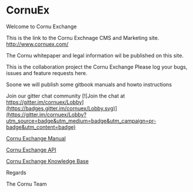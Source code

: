 # CornuEx

Welcome to Cornu Exchange

This is the link to the Cornu Exchnage CMS and Marketing site.
http://www.cornuex.com/

The Cornu whitepaper and legal information wil be published on this site.

This is the collaboration project the Cornu Exchange
Please log your bugs, issues and feature requests here.

Soone we will publish some gitbook manuals and howto instructions

Join our gitter chat community
[![Join the chat at https://gitter.im/cornuex/Lobby](https://badges.gitter.im/cornuex/Lobby.svg)](https://gitter.im/cornuex/Lobby?utm_source=badge&utm_medium=badge&utm_campaign=pr-badge&utm_content=badge)


[Cornu Exchange Manual](https://www.gitbook.com/book/larcai/cornuex)

[Cornu Exchange API](https://www.gitbook.com/book/larcai/cornuexapi)

[Cornu Exchange Knowledge Base](https://www.gitbook.com/book/larcai/cornuexknowledgebase)

Regards

The Cornu Team
